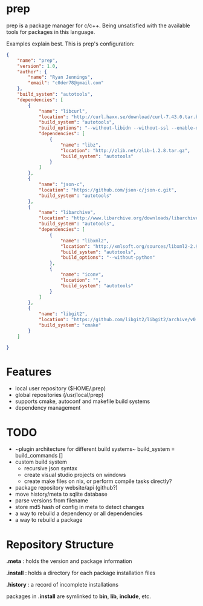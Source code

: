 
prep
====

prep is a package manager for c/c++.  Being unsatisfied with the available tools for packages in this language.

Examples explain best.  This is prep's configuration:

```JSON
{
	"name": "prep",
	"version": 1.0,
	"author": {
		"name": "Ryan Jennings",
		"email": "c0der78@gmail.com"
	},
	"build_system": "autotools",
	"dependencies": [
		{
			"name": "libcurl",
			"location": "http://curl.haxx.se/download/curl-7.43.0.tar.bz2",
			"build_system": "autotools",
			"build_options": "--without-libidn --without-ssl --enable-darwinssl --disable-ldap",
			"dependencies": [
				{
					"name": "libz",
					"location": "http://zlib.net/zlib-1.2.8.tar.gz",
					"build_system": "autotools"
				}
			]
		},
		{
			"name": "json-c",
			"location": "https://github.com/json-c/json-c.git",
			"build_system": "autotools"
		},
		{
			"name": "libarchive",
			"location": "http://www.libarchive.org/downloads/libarchive-3.1.2.tar.gz",
			"build_system": "autotools",
			"dependencies": [
				{
					"name": "libxml2",
					"location": "http://xmlsoft.org/sources/libxml2-2.9.2.tar.gz",
					"build_system": "autotools",
					"build_options": "--without-python"
				},
				{
					"name": "iconv",
					"location": "",
					"build_system": "autotools"
				}
			]
		},
		{
			"name": "libgit2",
			"location": "https://github.com/libgit2/libgit2/archive/v0.23.1.tar.gz",
			"build_system": "cmake"
		}
	]

}
```

Features
========
- local user repository ($HOME/.prep)
- global repositories (/usr/local/prep)
- supports cmake, autoconf and makefile build systems
- dependency management

TODO
====
- ~plugin architecture for different build systems~ build_system = build_commands []
- custom build system
	- recursive json syntax
	- create visual studio projects on windows
	- create make files on nix, or perform compile tasks directly?
- package repository website/api (github?)
- move history/meta to sqlite database
- parse versions from filename
- store md5 hash of config in meta to detect changes
- a way to rebuild a dependency or all dependencies
- a way to rebuild a package

Repository Structure
====================

**.meta** : holds the version and package information

**.install** : holds a directory for each package installation files

**.history** : a record of incomplete installations

packages in **.install** are symlinked to **bin**, **lib**, **include**, etc.

